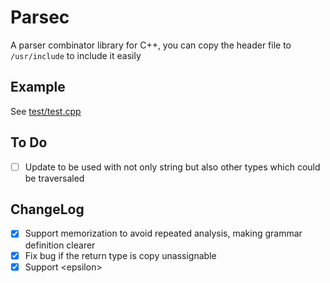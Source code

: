 # Parsec

A parser combinator library for C++, you can copy the header file to `/usr/include` to include it easily

## Example

See [test/test.cpp](test/test.cpp)

## To Do

- [ ] Update to be used with not only string but also other types which could be traversaled

## ChangeLog

+ [X] Support memorization to avoid repeated analysis, making grammar definition clearer
+ [X] Fix bug if the return type is copy unassignable
+ [X] Support \<epsilon\>
